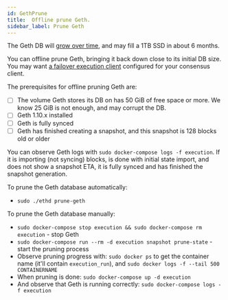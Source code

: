 ```yaml
---
id: GethPrune
title:  Offline prune Geth.
sidebar_label: Prune Geth
---
```


The Geth DB will [grow over time](../Usage/ResourceUsage.md), and may fill a 1TB SSD in
about 6 months.

You can offline prune Geth, bringing it back down close to its initial DB size. You may
want [a failover execution client](../Usage/ClientSetup.md) configured for your consensus client.

The prerequisites for offline pruning Geth are:
- [ ] The volume Geth stores its DB on has 50 GiB of free space or more. We know 25 GiB is not enough, and may corrupt the DB.
- [ ] Geth 1.10.x installed
- [ ] Geth is fully synced
- [ ] Geth has finished creating a snapshot, and this snapshot is 128 blocks old or older

You can observe Geth logs with `sudo docker-compose logs -f execution`. If it is importing (not syncing) blocks, is done with initial
state import, and does not show a snapshot ETA, it is fully synced and has finished the snapshot generation.

To prune the Geth database automatically:
* `sudo ./ethd prune-geth`
  
To prune the Geth database manually:
* `sudo docker-compose stop execution && sudo docker-compose rm execution` - stop Geth
* `sudo docker-compose run --rm -d execution snapshot prune-state` - start the pruning process
* Observe pruning progress with: `sudo docker ps` to get the container name (it'll contain `execution_run`), and `sudo docker logs -f --tail 500 CONTAINERNAME`
* When pruning is done: `sudo docker-compose up -d execution`
* And observe that Geth is running correctly: `sudo docker-compose logs -f execution`
